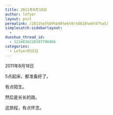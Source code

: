 ```yaml
---
title: 2011年8月18日
author: lofyer
layout: post
permalink: /2011%e5%b9%b48%e6%9c%8818%e6%97%a5/
simplecatch-sidebarlayout:
  - 
duoshuo_thread_id:
  - 1234836220387786866
categories:
  - Lofyer的日记
---
```

2011年8月18日

5点起床，都准备好了。

有点陌生。

然后是长长的路。

这旅程，有点怀念。

&nbsp;